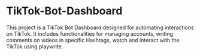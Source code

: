 # TikTok-Bot-Dashboard
This project is a TikTok Bot Dashboard designed for automating interactions on TikTok. It includes functionalities for managing accounts, writing comments on videos in specific Hashtags, watch and interact with the TikTok using playwrite.
